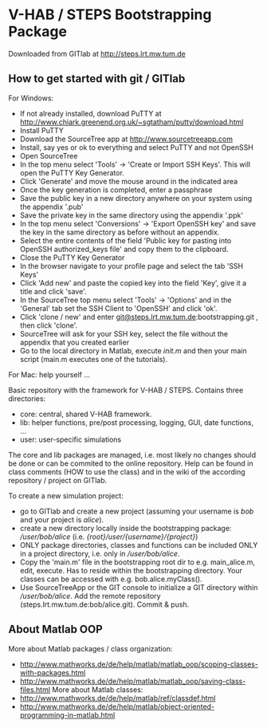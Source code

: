 V-HAB / STEPS Bootstrapping Package
===================================
Downloaded from GITlab at http://steps.lrt.mw.tum.de

How to get started with git / GITlab
-----------------------------
For Windows:
* If not already installed, download PuTTY at http://www.chiark.greenend.org.uk/~sgtatham/putty/download.html
* Install PuTTY
* Download the SourceTree app at http://www.sourcetreeapp.com
* Install, say yes or ok to everything and select PuTTY and not OpenSSH
* Open SourceTree
* In the top menu select 'Tools' -> 'Create or Import SSH Keys'. This will open the PuTTY Key Generator.
* Click 'Generate' and move the mouse around in the indicated area
* Once the key generation is completed, enter a passphrase
* Save the public key in a new directory anywhere on your system using the appendix '.pub'
* Save the private key in the same directory using the appendix '.ppk'
* In the top menu select 'Conversions' -> 'Export OpenSSH key' and save the key in the same directory as before without an appendix.
* Select the entire contents of the field 'Public key for pasting into OpenSSH authorized_keys file' and copy them to the clipboard. 
* Close the PuTTY Key Generator
* In the browser navigate to your profile page and select the tab 'SSH Keys'
* Click 'Add new' and paste the copied key into the field 'Key', give it a title and click 'save'.
* In the SourceTree top menu select 'Tools' -> 'Options' and in the 'General' tab set the SSH Client to 'OpenSSH' and click 'ok'.
* Click 'clone / new' and enter git@steps.lrt.mw.tum.de:bootstrapping.git , then click 'clone'.
* SourceTree will ask for your SSH key, select the file without the appendix that you created earlier
* Go to the local directory in Matlab, execute *init.m* and then your main script (main.m executes one of the tutorials).

For Mac: help yourself ...


Basic repository with the framework for V-HAB / STEPS. Contains three directories:
* core: central, shared V-HAB framework.
* lib: helper functions, pre/post processing, logging, GUI, date functions, ...
* user: user-specific simulations

The core and lib packages are managed, i.e. most likely no changes should be done or can be commited to the online repository. Help can be found in class comments (HOW to use the class) and in the wiki of the according repository / project on GITlab.

To create a new simulation project:
* go to GITlab and create a new project (assuming your username is *bob* and your project is *alice*).
* create a new directory locally inside the bootstrapping package: */user/bob/alice* (i.e. *{root}/user/{username}/{project}*)
* ONLY package directories, classes and functions can be included ONLY in a project directory, i.e. only in */user/bob/alice*.
* Copy the 'main.m' file in the bootstrapping root dir to e.g. main_alice.m, edit, execute. Has to reside within the bootstrapping directory. Your classes can be accessed with e.g. bob.alice.myClass().
* Use SourceTreeApp or the GIT console to initialize a GIT directory within */user/bob/alice*. Add the remote repository (steps.lrt.mw.tum.de:bob/alice.git). Commit & push.

About Matlab OOP
----------------
More about Matlab packages / class organization:
* http://www.mathworks.de/de/help/matlab/matlab_oop/scoping-classes-with-packages.html
* http://www.mathworks.de/de/help/matlab/matlab_oop/saving-class-files.html
More about Matlab classes:
* http://www.mathworks.de/de/help/matlab/ref/classdef.html
* http://www.mathworks.de/de/help/matlab/object-oriented-programming-in-matlab.html